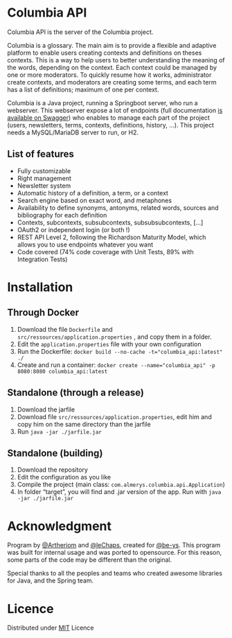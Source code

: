 
# Columbia API
Columbia API is the server of the Columbia project. 

Columbia is a glossary. The main aim is to provide a flexible and adaptive platform to enable users creating contexts and definitions on theses contexts. This is a way to help users to better understanding the meaning of the words, depending on the context. Each context could be managed by one or more moderators.
To quickly resume how it works, administrator create contexts, and moderators are creating some terms, and each term has a list of definitions; maximum of one per context.

Columbia is a Java project, running a Springboot server, who run a webserver. This webserver expose a lot of endpoints (full documentation [is available on Swagger](https://app.swaggerhub.com/apis-docs/Artheriom/essai/1.1.0-oas3#/)) who enables to manage each part of the project (users, newsletters, terms, contexts, definitions, history, ...). This project needs a MySQL/MariaDB server to run, or H2. 

## List of features
* Fully customizable
* Right management
* Newsletter system
* Automatic history of a definition, a term, or a context
* Search engine based on exact word, and metaphones
* Availability to define synonyms, antonyms, related words, sources and bibliography for each definition
* Contexts, subcontexts, subsubcontexts, subsubsubcontexts,  [...]
* OAuth2 or independent login (or both !)
* REST API Level 2, following the Richardson Maturity Model, which allows you to use endpoints whatever you want
* Code covered (74% code coverage with Unit Tests, 89% with Integration Tests)

# Installation
## Through Docker
1.	Download the file `Dockerfile` and `src/ressources/application.properties` , and copy them in a folder.
2.	Edit the `application.properties` file with your own configuration
3.	Run the Dockerfile: `docker build --no-cache -t="columbia_api:latest" ./`
4.	Create and run a container: `docker create --name="columbia_api" -p 8080:8080 columbia_api:latest` 
## Standalone (through a release)
1.	Download the jarfile
2.	Download file `src/ressources/application.properties`, edit him and copy him on the same directory than the jarfile
3.	Run `java -jar ./jarfile.jar`
## Standalone (building)
1.	Download the repository
2.	Edit the configuration as you like
3.	Compile the project (main class: `com.almerys.columbia.api.Application`)
4.	In folder “target”, you will find and .jar version of the app. Run with `java -jar ./jarfile.jar`

# Acknowledgment
Program by [@Artheriom](https://github.com/Artheriom/) and [@leChaps](https://github.com/lechaps), created for [@be-ys](https://github.com/be-ys). This program was built for internal usage and was ported to opensource. For this reason, some parts of the code may be different than the original.

Special thanks to all the peoples and teams who created awesome libraries for Java, and the Spring team.
# Licence
Distributed under [MIT](https://opensource.org/licenses/MIT) Licence
